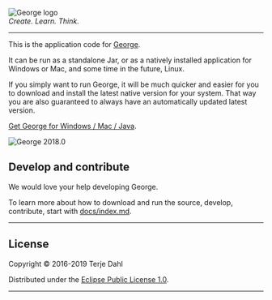 


![George logo](http://www.george.andante.no/static/george/graphics/George_logo.png)  
*Create. Learn. Think.*

***

This is the application code for [George](http://www.george.andante.no).

It can be run as a standalone Jar, or as a natively installed application for Windows or Mac, and some time in the future, Linux.

If you simply want to run George, it will be much quicker and easier for you to download and install the latest native version for your system.  That way you are also guaranteed to always have an automatically updated latest version.  

[Get George for Windows / Mac / Java](http://www.george.andante.no).

![George 2018.0](http://www.george.andante.no/static/www/graphics/screenshots/George_2018.0.png)


## Develop and contribute

We would love your help developing George.

To learn more about how to download and run the source, develop, contribute, start with [docs/index.md](https://bitbucket.org/andante-george/george-application/src/default/docs/index.md).


***

## License

Copyright © 2016-2019 Terje Dahl

Distributed under the [Eclipse Public License 1.0](https://opensource.org/licenses/eclipse-1.0.php).

***
